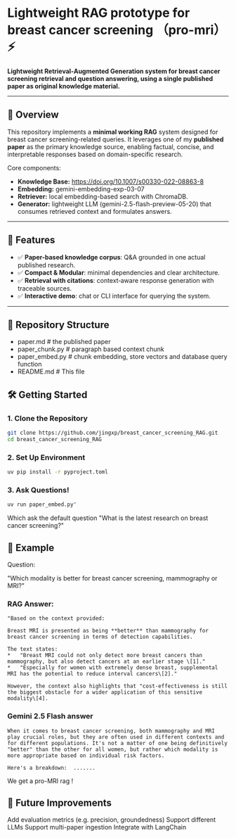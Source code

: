 # Lightweight RAG prototype for breast cancer screening （pro-mri） ⚡️

**Lightweight Retrieval‑Augmented Generation system for breast cancer screening retrieval and question answering, using a single published paper as original knowledge material.**

---

## 📘 Overview

This repository implements a **minimal working RAG** system designed for breast cancer screening-related queries. It leverages one of my **published paper** as the primary knowledge source, enabling factual, concise, and interpretable responses based on domain-specific research.

Core components:
- **Knowledge Base:** https://doi.org/10.1007/s00330-022-08863-8
- **Embedding:** gemini-embedding-exp-03-07
- **Retriever:** local embedding-based search with ChromaDB.
- **Generator:** lightweight LLM (gemini-2.5-flash-preview-05-20) that consumes retrieved context and formulates answers.
---

## 🚀 Features

- ✅ **Paper-based knowledge corpus**: Q&A grounded in one actual published research.
- ✅ **Compact & Modular**: minimal dependencies and clear architecture.
- ✅ **Retrieval with citations**: context‐aware response generation with traceable sources.
- ✅ **Interactive demo**: chat or CLI interface for querying the system.
---

## 📁 Repository Structure

- paper.md # the published paper
- paper_chunk.py # paragraph based context chunk
- paper_embed.py # chunk embedding, store vectors and database query function
- README.md # This file

## 🛠️ Getting Started

### 1. Clone the Repository

```bash
git clone https://github.com/jingxp/breast_cancer_screening_RAG.git
cd breast_cancer_screening_RAG
```

### 2. Set Up Environment

```bash
uv pip install -r pyproject.toml
```

### 3. Ask Questions!
```bash
uv run paper_embed.py"
```
Which ask the default question "What is the latest research on breast cancer screening?" 

## 🔎 Example

Question:

"Which modality is better for breast cancer screening, mammography or MRI?"

### RAG Answer:

```
"Based on the context provided:

Breast MRI is presented as being **better** than mammography for breast cancer screening in terms of detection capabilities.

The text states:
*   "Breast MRI could not only detect more breast cancers than mammography, but also detect cancers at an earlier stage \[1]."
*   "Especially for women with extremely dense breast, supplemental MRI has the potential to reduce interval cancers\[2]."

However, the context also highlights that "cost-effectiveness is still the biggest obstacle for a wider application of this sensitive modality\[4].
```

### Gemini 2.5 Flash answer
```
When it comes to breast cancer screening, both mammography and MRI play crucial roles, but they are often used in different contexts and for different populations. It's not a matter of one being definitively "better" than the other for all women, but rather which modality is more appropriate based on individual risk factors.

Here's a breakdown:  .......

```
We get a pro-MRI rag !

## 🧪 Future Improvements

Add evaluation metrics (e.g. precision, groundedness)
Support different LLMs
Support multi-paper ingestion
Integrate with LangChain
